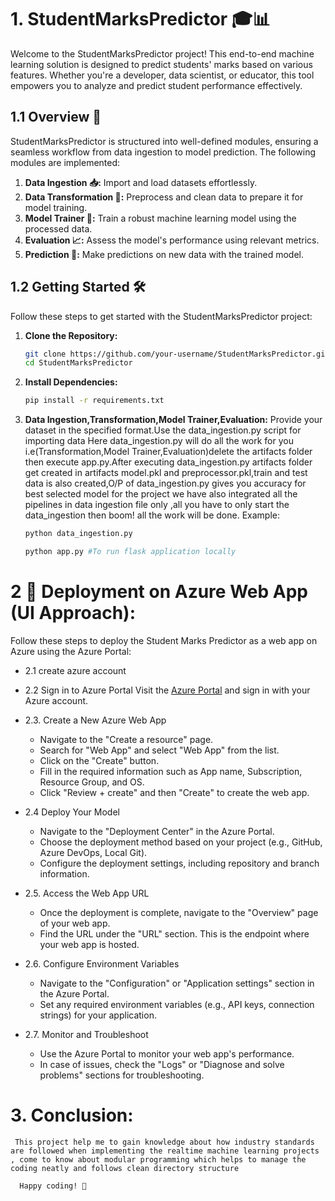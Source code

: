 # 1. StudentMarksPredictor 🎓📊

Welcome to the StudentMarksPredictor project! This end-to-end machine learning solution is designed to predict students' marks based on various features. Whether you're a developer, data scientist, or educator, this tool empowers you to analyze and predict student performance effectively.

## 1.1 Overview 🚀

StudentMarksPredictor is structured into well-defined modules, ensuring a seamless workflow from data ingestion to model prediction. The following modules are implemented:

1. **Data Ingestion 📥:** Import and load datasets effortlessly.
2. **Data Transformation 🔄:** Preprocess and clean data to prepare it for model training.
3. **Model Trainer 🧠:** Train a robust machine learning model using the processed data.
4. **Evaluation 📈:** Assess the model's performance using relevant metrics.
5. **Prediction 🎯:** Make predictions on new data with the trained model.

## 1.2 Getting Started 🛠️

Follow these steps to get started with the StudentMarksPredictor project:

1. **Clone the Repository:**
   ```bash
   git clone https://github.com/your-username/StudentMarksPredictor.git
   cd StudentMarksPredictor

2. **Install Dependencies:**
    ```bash
   pip install -r requirements.txt

3. **Data Ingestion,Transformation,Model Trainer,Evaluation:**
Provide your dataset in the specified format.Use the data_ingestion.py script for importing data Here data_ingestion.py will do all the work for you i.e(Transformation,Model Trainer,Evaluation)delete the artifacts folder then execute app.py.After executing data_ingestion.py artifacts folder get created in artifacts model.pkl and preprocessor.pkl,train and test data is also created,O/P of data_ingestion.py
gives you accuracy for best selected model for the project we have also integrated all the pipelines in data ingestion file only ,all you have to only start the data_ingestion then boom! all the work will
be done.
Example:
    ```bash
    python data_ingestion.py

    python app.py #To run flask application locally 


# 2 **🚀 Deployment on Azure Web App (UI Approach):**
Follow these steps to deploy the Student Marks Predictor as a web app on Azure using the Azure Portal:
- 2.1 create azure account
- 2.2 Sign in to Azure Portal Visit the [Azure Portal](https://portal.azure.com/) and sign in with your Azure account.
- 2.3. Create a New Azure Web App
    -  Navigate to the "Create a resource" page.
    - Search for "Web App" and select "Web App" from the list.
    - Click on the "Create" button.
    - Fill in the required information such as App name, Subscription, Resource Group, and OS.
    - Click "Review + create" and then "Create" to create the web app.
- 2.4  Deploy Your Model
    - Navigate to the "Deployment Center" in the Azure Portal.
    - Choose the deployment method based on your project (e.g., GitHub, Azure DevOps, Local Git).
    -  Configure the deployment settings, including repository and branch information.
- 2.5. Access the Web App URL

    - Once the deployment is complete, navigate to the "Overview" page of your web app.
    - Find the URL under the "URL" section. This is the endpoint where your web app is hosted.

- 2.6. Configure Environment Variables

    - Navigate to the "Configuration" or "Application settings" section in the Azure Portal.
    - Set any required environment variables (e.g., API keys, connection strings) for your application.

- 2.7. Monitor and Troubleshoot

    - Use the Azure Portal to monitor your web app's performance.
    - In case of issues, check the "Logs" or "Diagnose and solve problems" sections for troubleshooting.

 

# 3. **Conclusion:**
     This project help me to gain knowledge about how industry standards are followed when implementing the realtime machine learning projects , come to know about modular programming which helps to manage the coding neatly and follows clean directory structure 

      Happy coding! 🚀



 


